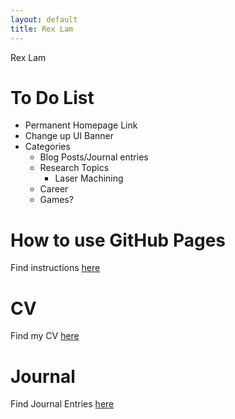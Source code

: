 ```yaml
---
layout: default
title: Rex Lam
---
```


Rex Lam

# To Do List

- Permanent Homepage Link
- Change up UI Banner
- Categories
  - Blog Posts/Journal entries
  - Research Topics
    - Laser Machining
  - Career
  - Games?

# How to use GitHub Pages

Find instructions [here](./howto.html)

# CV

Find my CV [here](./cv.html)

# Journal

Find Journal Entries [here](./journals/toc.html)
